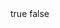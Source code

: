 <Result>
	<Root>
		<StopCredit>true</StopCredit>
		<Gamblers>
			<GamblerFeature>false</GamblerFeature>
		</Gamblers>
	</Root>
</Result>
